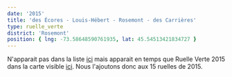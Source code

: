 ```yaml
---
date: '2015'
title: 'des Écores - Louis-Hébert - Rosemont - des Carrières'
type: ruelle_verte
district: 'Rosemont'
position: { lng: -73.58648590761935, lat: 45.54513421834727 }
---
```


N'apparait pas dans la liste [ici](http://ville.montreal.qc.ca/portal/page?_pageid=7357,77139652&_dad=portal&_schema=PORTAL&id=24592) mais apparait en temps que Ruelle Verte 2015 dans la carte visible [ici](http://ville.montreal.qc.ca/portal/page?_pageid=7357,77137603&_dad=portal&_schema=PORTAL&id=19145&ret=/pls/portal/url/page/arrond_rpp_fr/rep_annonces/rep_actualites/coll_actualites). Nous l'ajoutons donc aux 15 ruelles de 2015.